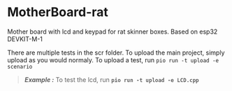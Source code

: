 # MotherBoard-rat
Mother board with lcd and keypad for rat skinner boxes. Based on esp32 DEVKIT-M-1

There are multiple tests in the scr folder. To upload the main project, simply upload as you would normaly. To upload a test, run `pio run -t upload -e scenario`
>**_Example :_** To test the lcd, run **`pio run -t upload -e LCD.cpp`**